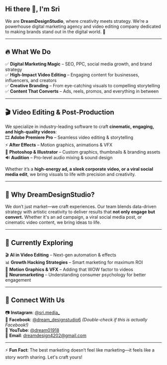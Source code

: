 ## Hi there 👋, I'm Sri  

We are **DreamDesignStudio**, where creativity meets strategy. We’re a powerhouse digital marketing agency and video editing company dedicated to making brands stand out in the digital world. 🚀  

---

## 🔥 What We Do  
✅ **Digital Marketing Magic** – SEO, PPC, social media growth, and brand strategy  
✅ **High-Impact Video Editing** – Engaging content for businesses, influencers, and creators  
✅ **Creative Branding** – From eye-catching visuals to compelling storytelling  
✅ **Content That Converts** – Ads, reels, promos, and everything in between  

---

## 🎬 Video Editing & Post-Production  
We specialize in industry-leading software to craft **cinematic, engaging, and high-quality videos**:  
🎞 **Adobe Premiere Pro** – Seamless video editing & storytelling  
⚡ **After Effects** – Motion graphics, animations & VFX  
🎨 **Photoshop & Illustrator** – Custom graphics, thumbnails & branding assets  
🔊 **Audition** – Pro-level audio mixing & sound design  

Whether it’s a **high-energy ad, a sleek corporate video, or a viral social media edit**, we bring visuals to life with precision and creativity.  

---

## 🌟 Why DreamDesignStudio?  
We don’t just market—we craft experiences. Our team blends data-driven strategy with artistic creativity to deliver results that **not only engage but convert.** Whether it's an ad campaign, a viral social media post, or cinematic video content, we bring ideas to life.  

---

## 🌱 Currently Exploring  
🎬 **AI in Video Editing** – Next-gen automation & effects  
📊 **Growth Hacking Strategies** – Smart marketing for maximum ROI  
🎨 **Motion Graphics & VFX** – Adding that WOW factor to videos  
📢 **Neuromarketing** – Understanding consumer psychology for better engagement  

---

## 📩 Connect With Us  
📷 **Instagram**: [@sri.media_](https://www.instagram.com/sri.media_?igsh=MWEweGUxamJ6cTI3aA==)  
📘 **Facebook**: [@dream_designstudio6](https://www.instagram.com/dream_designstudio6?igsh=aWxhZTN1dGc1dmR1) *(Double-check if this is actually Facebook!)*  
🎥 **YouTube**: [@dream01918](https://youtube.com/@dream01918?si=eJEMyD_w8Sft85Zv)  
📧 **Email**: [dreamdesign4202@gmail.com](mailto:dreamdesign4202@gmail.com)  

---

⚡ **Fun Fact**: The best marketing doesn’t feel like marketing—it feels like a story worth sharing. Let's craft yours!  
